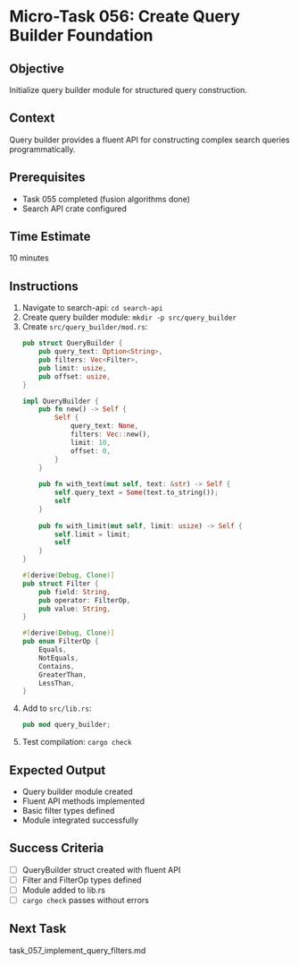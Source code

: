 # Micro-Task 056: Create Query Builder Foundation

## Objective
Initialize query builder module for structured query construction.

## Context
Query builder provides a fluent API for constructing complex search queries programmatically.

## Prerequisites
- Task 055 completed (fusion algorithms done)
- Search API crate configured

## Time Estimate
10 minutes

## Instructions
1. Navigate to search-api: `cd search-api`
2. Create query builder module: `mkdir -p src/query_builder`
3. Create `src/query_builder/mod.rs`:
   ```rust
   pub struct QueryBuilder {
       pub query_text: Option<String>,
       pub filters: Vec<Filter>,
       pub limit: usize,
       pub offset: usize,
   }
   
   impl QueryBuilder {
       pub fn new() -> Self {
           Self {
               query_text: None,
               filters: Vec::new(),
               limit: 10,
               offset: 0,
           }
       }
       
       pub fn with_text(mut self, text: &str) -> Self {
           self.query_text = Some(text.to_string());
           self
       }
       
       pub fn with_limit(mut self, limit: usize) -> Self {
           self.limit = limit;
           self
       }
   }
   
   #[derive(Debug, Clone)]
   pub struct Filter {
       pub field: String,
       pub operator: FilterOp,
       pub value: String,
   }
   
   #[derive(Debug, Clone)]
   pub enum FilterOp {
       Equals,
       NotEquals,
       Contains,
       GreaterThan,
       LessThan,
   }
   ```
4. Add to `src/lib.rs`:
   ```rust
   pub mod query_builder;
   ```
5. Test compilation: `cargo check`

## Expected Output
- Query builder module created
- Fluent API methods implemented
- Basic filter types defined
- Module integrated successfully

## Success Criteria
- [ ] QueryBuilder struct created with fluent API
- [ ] Filter and FilterOp types defined
- [ ] Module added to lib.rs
- [ ] `cargo check` passes without errors

## Next Task
task_057_implement_query_filters.md